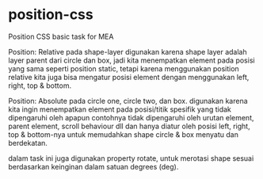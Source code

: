 # position-css
Position CSS 
basic task for MEA 

Position: Relative pada shape-layer
digunakan karena shape layer adalah layer parent dari circle dan box, jadi kita menempatkan element pada posisi yang sama seperti position static, tetapi karena menggunakan position relative kita juga bisa mengatur posisi element dengan menggunakan left, right, top & bottom.

Position: Absolute pada circle one, circle two, dan box.
digunakan karena kita ingin menempatkan element pada posisi/titik spesifik yang tidak dipengaruhi oleh apapun contohnya tidak dipengaruhi oleh urutan element, parent element, scroll behaviour dll dan hanya diatur oleh posisi left, right, top & bottom-nya untuk memudahkan shape circle & box menyatu dan berdekatan.

dalam task ini juga digunakan property rotate, untuk merotasi shape sesuai berdasarkan keinginan dalam satuan degrees (deg).